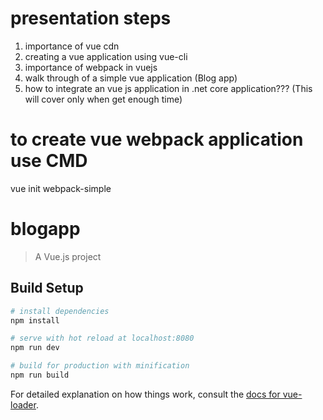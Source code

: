 # presentation steps
  1. importance of vue cdn 
  2. creating a vue application using vue-cli
  3. importance of webpack in vuejs
  4. walk through of a simple vue application (Blog app)
  5. how to integrate an vue js application in .net core application???
  (This will cover only when get enough time)


# to create vue webpack application use CMD
   vue init webpack-simple <app-name>

# blogapp

> A Vue.js project

## Build Setup

``` bash
# install dependencies
npm install

# serve with hot reload at localhost:8080
npm run dev

# build for production with minification
npm run build
```

For detailed explanation on how things work, consult the [docs for vue-loader](http://vuejs.github.io/vue-loader).
